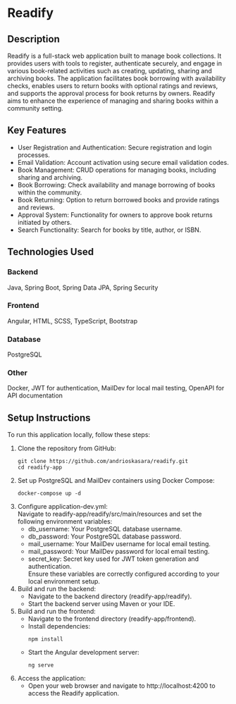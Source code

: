 # Readify

## Description
Readify is a full-stack web application built to manage book collections. It provides users with tools to register, authenticate securely, 
and engage in various book-related activities such as creating, updating, sharing and archiving books. The application facilitates book borrowing with availability checks, 
enables users to return books with optional ratings and reviews, and supports the approval process for book returns by owners. Readify aims to enhance the experience of managing and 
sharing books within a community setting.

## Key Features
   - User Registration and Authentication: Secure registration and login processes.
   - Email Validation: Account activation using secure email validation codes.
   - Book Management: CRUD operations for managing books, including sharing and archiving.
   - Book Borrowing: Check availability and manage borrowing of books within the community.
   - Book Returning: Option to return borrowed books and provide ratings and reviews.
   - Approval System: Functionality for owners to approve book returns initiated by others.
   - Search Functionality: Search for books by title, author, or ISBN.

## Technologies Used
### Backend
Java, Spring Boot, Spring Data JPA, Spring Security
### Frontend
Angular, HTML, SCSS, TypeScript, Bootstrap
### Database
PostgreSQL
### Other
Docker, JWT for authentication, MailDev for local mail testing, OpenAPI for API documentation

## Setup Instructions
To run this application locally, follow these steps:
1. Clone the repository from GitHub:
   ```
   git clone https://github.com/andrioskasara/readify.git
   cd readify-app
   ```
2. Set up PostgreSQL and MailDev containers using Docker Compose:
   ```
   docker-compose up -d
   ```
3. Configure application-dev.yml:    
   Navigate to readify-app/readify/src/main/resources and set the following environment variables:  
   - db_username: Your PostgreSQL database username.  
   - db_password: Your PostgreSQL database password.  
   - mail_username: Your MailDev username for local email testing.  
   - mail_password: Your MailDev password for local email testing.  
   - secret_key: Secret key used for JWT token generation and authentication.  
   Ensure these variables are correctly configured according to your local environment setup.  
4. Build and run the backend:
   - Navigate to the backend directory (readify-app/readify).
   - Start the backend server using Maven or your IDE.
5. Build and run the frontend:
   - Navigate to the frontend directory (readify-app/frontend).
   - Install dependencies:
     ```
     npm install
     ```
   - Start the Angular development server:
     ```
     ng serve
     ```
6. Access the application: 
   - Open your web browser and navigate to http://localhost:4200 to access the Readify application.
